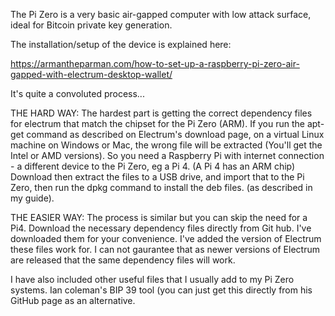 The Pi Zero is a very basic air-gapped computer with low attack surface, ideal for Bitcoin private key generation.

The installation/setup of the device is explained here:

https://armantheparman.com/how-to-set-up-a-raspberry-pi-zero-air-gapped-with-electrum-desktop-wallet/

It's quite a convoluted process...

THE HARD WAY:
The hardest part is getting the correct dependency files for electrum that match the chipset for the Pi Zero (ARM). 
If you run the apt-get command as described on Electrum's download page, on a virtual Linux machine on Windows or Mac, 
the wrong file will be extracted (You'll get the Intel or AMD versions).
So you need a Raspberry Pi with internet connection - a different device to the Pi Zero, eg a Pi 4. (A Pi 4 has an ARM chip)
Download then extract the files to a USB drive, and import that to the Pi Zero, then run the dpkg command to install the deb files.
(as described in my guide).

THE EASIER WAY:
The process is similar but you can skip the need for a Pi4.
Download the necessary dependency files directly from Git hub. I've downloaded them for your convenience. 
I've added the version of Electrum these files work for.
I can not gaurantee that as newer versions of Electrum are released that the same dependency files will work.

I have also included other useful files that I usually add to my Pi Zero systems.
Ian coleman's BIP 39 tool (you can just get this directly from his GitHub page as an alternative.
